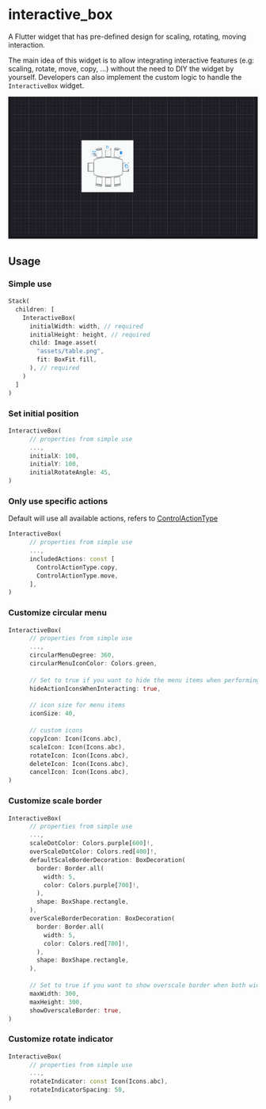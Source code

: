 <!--
This README describes the package. If you publish this package to pub.dev,
this README's contents appear on the landing page for your package.

For information about how to write a good package README, see the guide for
[writing package pages](https://dart.dev/guides/libraries/writing-package-pages).

For general information about developing packages, see the Dart guide for
[creating packages](https://dart.dev/guides/libraries/create-library-packages)
and the Flutter guide for
[developing packages and plugins](https://flutter.dev/developing-packages).
-->

# interactive_box

A Flutter widget that has pre-defined design for scaling, rotating, moving interaction. 

The main idea of this widget is to allow integrating interactive features (e.g: scaling, rotate, move, copy, ...) without the need to DIY the widget by yourself. Developers can also implement the custom logic to handle the `InteractiveBox` widget.

![demo](https://raw.githubusercontent.com/Vong3432/interactive_box/main/demo/interactive_box_demo.gif)

## Usage

### Simple use
```dart
Stack(
  children: [
    InteractiveBox(
      initialWidth: width, // required
      initialHeight: height, // required
      child: Image.asset(
        "assets/table.png",
        fit: BoxFit.fill,
      ), // required
    )
  ]
)

```

### Set initial position
```dart
InteractiveBox(
      // properties from simple use
      ...,
      initialX: 100, 
      initialY: 100, 
      initialRotateAngle: 45, 
)
```

### Only use specific actions
Default will use all available actions, refers to [ControlActionType](lib/src/enums/control_action_type_enum.dart)
```dart
InteractiveBox(
      // properties from simple use
      ...,
      includedActions: const [
        ControlActionType.copy,
        ControlActionType.move,
      ],
)
```

### Customize circular menu
```dart
InteractiveBox(
      // properties from simple use
      ...,
      circularMenuDegree: 360,
      circularMenuIconColor: Colors.green,

      // Set to true if you want to hide the menu items when performing interactive actions.
      hideActionIconsWhenInteracting: true,

      // icon size for menu items
      iconSize: 40, 

      // custom icons
      copyIcon: Icon(Icons.abc),
      scaleIcon: Icon(Icons.abc),
      rotateIcon: Icon(Icons.abc),
      deleteIcon: Icon(Icons.abc),
      cancelIcon: Icon(Icons.abc),
)
```
### Customize scale border
```dart
InteractiveBox(
      // properties from simple use
      ...,
      scaleDotColor: Colors.purple[600]!,
      overScaleDotColor: Colors.red[400]!,
      defaultScaleBorderDecoration: BoxDecoration(
        border: Border.all(
          width: 5,
          color: Colors.purple[700]!,
        ),
        shape: BoxShape.rectangle,
      ),
      overScaleBorderDecoration: BoxDecoration(
        border: Border.all(
          width: 5,
          color: Colors.red[700]!,
        ),
        shape: BoxShape.rectangle,
      ),

      // Set to true if you want to show overscale border when both width and height is equal to maxWidth and maxHeight
      maxWidth: 300,
      maxHeight: 300,
      showOverscaleBorder: true,
)
```

### Customize rotate indicator
```dart
InteractiveBox(
      // properties from simple use
      ...,
      rotateIndicator: const Icon(Icons.abc),
      rotateIndicatorSpacing: 50,
)
```
